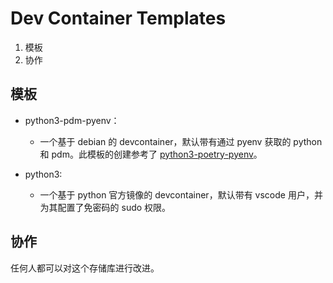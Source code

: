 # Dev Container Templates

1. 模板
2. 协作

## 模板

- python3-pdm-pyenv：

  - 一个基于 debian 的 devcontainer，默认带有通过 pyenv 获取的 python 和 pdm。此模板的创建参考了 [python3-poetry-pyenv](https://github.com/Standard-IO/devcontainers-templates/tree/main/src/python3-poetry-pyenv)。

- python3:

  - 一个基于 python 官方镜像的 devcontainer，默认带有 vscode 用户，并为其配置了免密码的 sudo 权限。

## 协作

任何人都可以对这个存储库进行改进。

